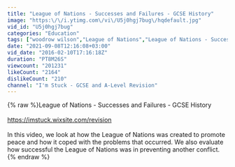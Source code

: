 ```yaml
---
title: "League of Nations - Successes and Failures - GCSE History"
image: "https:\/\/i.ytimg.com\/vi\/U5j0hgj7bug\/hqdefault.jpg"
vid_id: "U5j0hgj7bug"
categories: "Education"
tags: ["woodrow wilson","League of Nations","League of Nations - Successes and Failures"]
date: "2021-09-08T12:16:08+03:00"
vid_date: "2016-02-10T17:16:18Z"
duration: "PT8M26S"
viewcount: "201231"
likeCount: "2164"
dislikeCount: "210"
channel: "I'm Stuck - GCSE and A-Level Revision"
---
```

{% raw %}League of Nations - Successes and Failures - GCSE History<br /><br /><a rel="nofollow" target="blank" href="https://imstuck.wixsite.com/revision">https://imstuck.wixsite.com/revision</a><br /><br />In this video, we look at how the League of Nations was created to promote peace and how it coped with the problems that occurred. We also evaluate how successful the League of Nations was in preventing another conflict.{% endraw %}
